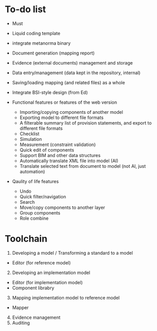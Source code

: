 # To-do list

* Must
 * Liquid coding template
 * integrate metanorma binary
  * Document generation (mapping report)
  * Evidence (external documents) management and storage
  * Data entry/management (data kept in the repository, internal)
  * Saving/loading mapping (and related files) as a whole
  * Integrate BSI-style design (from Ed)

* Functional features or features of the web version
  * Importing/copying components of another model
  * Exporting model to different file formats
  * A filterable summary list of provision statements, and export to different file formats
  * Checklist
  * Simulation
  * Measurement (constraint validation)
  * Quick edit of components
  * Support BIM and other data structures
  * Automatically translate XML file into model (AI)
  * Translate selected text from document to model (not AI, just automation)

* Qaulity of life features  
  * Undo
  * Quick filter/navigation
  * Search
  * Move/copy components to another layer
  * Group components
  * Role combine

# Toolchain

1. Developing a model / Transforming a standard to a model 
* Editor (for reference model)
2. Developing an implementation model
* Editor (for implementation model)
* Component librabry
3. Mapping implementation model to reference model
* Mapper
4. Evidence management
5. Auditing
